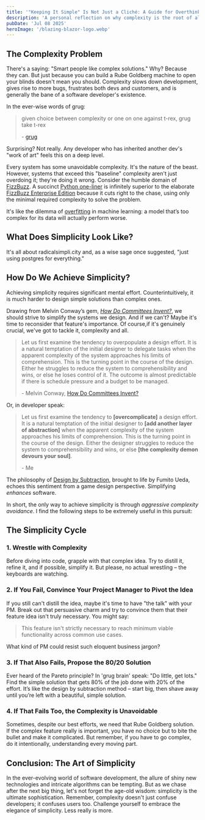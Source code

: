 ```yaml
---
title: '"Keeping It Simple" Is Not Just a Cliché: A Guide for Overthinking Developers'
description: 'A personal reflection on why complexity is the root of all evil in software development and every other part of life, too.'
pubDate: 'Jul 08 2025'
heroImage: '/blazing-blazor-logo.webp'
---
```


## The Complexity Problem
There's a saying: "Smart people like complex solutions." Why? Because they can. But just because you can build a Rube Goldberg machine to open your blinds doesn't mean you should. Complexity slows down development, gives rise to more bugs, frustrates both devs and customers, and is generally the bane of a software developer's existence.

In the ever-wise words of grug:

> given choice between complexity or one on one against t-rex, grug take t-rex
>
> \- [grug](https://grugbrain.dev)

Surprising? Not really. Any developer who has inherited another dev's "work of art" feels this on a deep level.

Every system has some unavoidable complexity. It's the nature of the beast. However, systems that exceed this "baseline" complexity aren't just overdoing it; they're doing it wrong. Consider the humble domain of [FizzBuzz](https://leetcode.com/problems/fizz-buzz/). A succinct [Python one-liner](data:text/plain;charset=utf-8;base64,aT0xO2V4ZWMoInByaW50KCdGaXp6JyooaSUzPT0wKSsnQnV6eicqKGklNT09MClvciBpKTtpKz0xOyIqMTAwKSAjIG15IGJlc3QgY29kZSBnb2xmIGF0dGVtcHQgc28gZmFy) is infinitely superior to the elaborate [FizzBuzz Enterprise Edition](https://github.com/EnterpriseQualityCoding/FizzBuzzEnterpriseEdition) because it cuts right to the chase, using only the minimal required complexity to solve the problem.

It's like the dilemma of [overfitting](https://en.wikipedia.org/wiki/Overfitting) in machine learning: a model that’s too complex for its data will actually perform worse.

## What Does Simplicity Look Like?

It's all about radicalsimpli.city and, as a wise sage once suggested, "just using postgres for everything." 

## How Do We Achieve Simplicity?

Achieving simplicity requires significant mental effort. Counterintuitively, it is much harder to design simple solutions than complex ones.

Drawing from Melvin Conway’s gem, [*How Do Committees Invent?*](http://melconway.com/research/committees.html), we should strive to simplify the systems we design. And if we can't? Maybe it's time to reconsider that feature's importance. Of course,if it's genuinely crucial, we've got to tackle it, complexity and all.

> Let us first examine the tendency to overpopulate a design effort. It is a natural temptation of the initial designer to delegate tasks when the apparent complexity of the system approaches his limits of comprehension. This is the turning point in the course of the design. Either he struggles to reduce the system to comprehensibility and wins, or else he loses control of it. The outcome is almost predictable if there is schedule pressure and a budget to be managed.
>
> \- Melvin Conway, [How Do Committees Invent?](http://melconway.com/research/committees.html)

Or, in developer speak:

>Let us first examine the tendency to **[overcomplicate]** a design effort. It is a natural temptation of the initial designer to **[add another layer of abstraction]** when the apparent complexity of the system approaches his limits of comprehension. This is the turning point in the course of the design. Either the designer struggles to reduce the system to comprehensibility and wins, or else **[the complexity demon devours your soul]**.
>
> \- Me

The philosophy of [Design by Subtraction](), brought to life by Fumito Ueda, echoes this sentiment from a game design perspective. Simplifying *enhances* software.

In short, the only way to achieve simplicity is through *aggressive complexity avoidance*. I find the following steps to be extremely useful in this pursuit:

## The Simplicity Cycle

### 1. Wrestle with Complexity
Before diving into code, grapple with that complex idea. Try to distill it, refine it, and if possible, simplify it. But please, no actual wrestling – the keyboards are watching.

### 2. If You Fail, Convince Your Project Manager to Pivot the Idea
If you still can't distill the idea, maybe it's time to have "the talk" with your PM. Break out that persuasive charm and try to convince them that their feature idea isn't truly necessary. You might say:

> This feature isn't strictly necessary to reach minimum viable functionality across common use cases.

What kind of PM could resist such eloquent business jargon?

### 3. If That Also Fails, Propose the 80/20 Solution
Ever heard of the Pareto principle? In 'grug brain' speak: "Do little, get lots." Find the simple solution that gets 80% of the job done with 20% of the effort. It’s like the design by subtraction method – start big, then shave away until you’re left with a beautiful, simple solution.

### 4. If That Fails Too, the Complexity is Unavoidable
Sometimes, despite our best efforts, we need that Rube Goldberg solution. If the complex feature really is important, you have no choice but to bite the bullet and make it complicated. But remember, if you have to go complex, do it intentionally, understanding every moving part.

## Conclusion: The Art of Simplicity
In the ever-evolving world of software development, the allure of shiny new technologies and intricate algorithms can be tempting. But as we chase after the next big thing, let's not forget the age-old wisdom: simplicity is the ultimate sophistication. Remember, complexity doesn't just confuse developers; it confuses users too. Challenge yourself to embrace the elegance of simplicity. Less really is more.